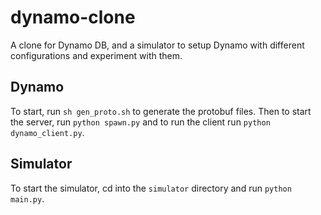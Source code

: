 # dynamo-clone
A clone for Dynamo DB, and a simulator to setup Dynamo with different configurations and experiment with them.

## Dynamo
To start, run ```sh gen_proto.sh``` to generate the protobuf files. 
Then to start the server, run ```python spawn.py``` and to run the client run ```python dynamo_client.py```.

## Simulator
To start the simulator, cd into the ```simulator``` directory and run ```python main.py```.

